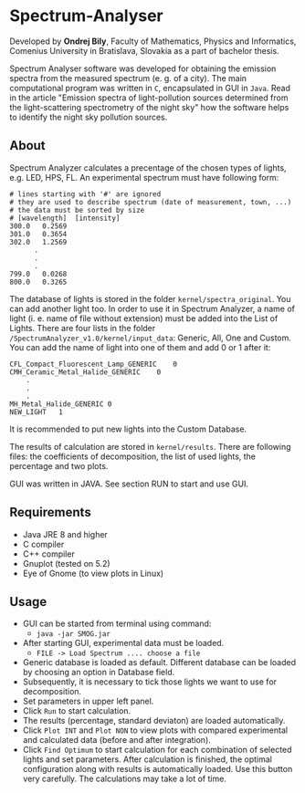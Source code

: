 # Spectrum-Analyser

Developed by **Ondrej Bily**, Faculty of Mathematics, Physics and Informatics, Comenius University in Bratislava, Slovakia as a part of bachelor thesis.

Spectrum Analyser software was developed for obtaining the emission spectra from the measured spectrum (e. g. of a city). The main computational program was written in `C`, encapsulated in GUI in `Java`. Read in the article "Emission spectra of light-pollution sources determined from the light-scattering spectrometry of the night sky" how the software helps to identify the night sky pollution sources.

## About

Spectrum Analyzer calculates a precentage of the chosen types of lights, e.g. LED, HPS, FL. 
An experimental spectrum must have following form:

```
# lines starting with '#' are ignored
# they are used to describe spectrum (date of measurement, town, ...)
# the data must be sorted by size
# [wavelength]	[intensity]
300.0	0.2569
301.0	0.3654
302.0	1.2569
	  .
	  .
	  .
799.0	0.0268
800.0	0.3265
```

The database of lights is stored in the folder `kernel/spectra_original`.
You can add another light too. In order to use it in Spectrum Analyzer, a name of light (i. e. name of file without extension) must be added into the List of Lights. There are four lists in the folder `/SpectrumAnalyzer_v1.0/kernel/input_data`: Generic, All, One and Custom. You can add the name of light into one of them and add 0 or 1 after it:

```
CFL_Compact_Fluorescent_Lamp_GENERIC	0
CMH_Ceramic_Metal_Halide_GENERIC	0
	.
	.
	.
MH_Metal_Halide_GENERIC	0
NEW_LIGHT	1
```

It is recommended to put new lights into the Custom Database.

The results of calculation are stored in `kernel/results`. There are following files: the coefficients of decomposition, the list of used lights, the percentage and two plots.

GUI was written in JAVA. See section RUN to start and use GUI.

## Requirements

* Java JRE 8 and higher
* C compiler
* C++ compiler
* Gnuplot (tested on 5.2)
* Eye of Gnome (to view plots in Linux)

## Usage

* GUI can be started from terminal using command:
	* `java -jar SMOG.jar`
* After starting GUI, experimental data must be loaded.
	* `FILE -> Load Spectrum .... choose a file`
* Generic database is loaded as default. Different database can be loaded by choosing an option in Database field.
* Subsequently, it is necessary to tick those lights we want to use for decomposition.
* Set parameters in upper left panel.
* Click `Run` to start calculation.
* The results (percentage, standard deviaton) are loaded automatically.
* Click `Plot INT` and `Plot NON` to view plots with compared experimental and calculated data (before and after integration).
* Click `Find Optimum` to start calculation for each combination of selected lights and set parameters. After calculation is finished, the optimal configuration along with results is automatically loaded. Use this button very carefully. The calculations may take a lot of time.